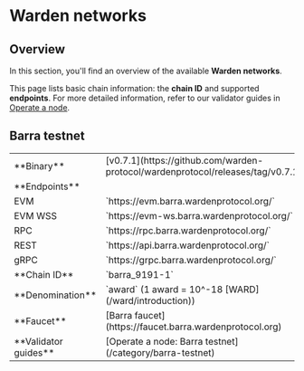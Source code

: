 ﻿---
sidebar_position: 5
---

# Warden networks

## Overview

In this section, you'll find an overview of the available **Warden networks**.

This page lists basic chain information: the **chain ID** and supported **endpoints**. For more detailed information, refer to our validator guides in [Operate a node](/operate-a-node/introduction).


## Barra testnet

<table>
  <tr>
    <td>**Binary**</td>
    <td>[v0.7.1](https://github.com/warden-protocol/wardenprotocol/releases/tag/v0.7.1)</td>
  </tr>
  <tr>
    <td>**Endpoints**</td>
    <tr>
      <td>EVM</td>
      <td>`https://evm.barra.wardenprotocol.org/`</td>
    </tr>
    <tr>
      <td>EVM WSS</td>
      <td>`https://evm-ws.barra.wardenprotocol.org/`</td>
    </tr>
    <tr>
      <td>RPC</td>
      <td>`https://rpc.barra.wardenprotocol.org/`</td>
    </tr>
    <tr>
      <td>REST</td>
      <td>`https://api.barra.wardenprotocol.org/`</td>
    </tr>
    <tr>
      <td>gRPC</td>
      <td>`https://grpc.barra.wardenprotocol.org/`</td>
    </tr>
  </tr>
  <tr>
    <td>**Chain ID**</td>
    <td>`barra_9191-1`</td>
  </tr>
  <tr>
    <td>**Denomination**</td>
    <td>`award` (1 award = 10^-18 [WARD](/ward/introduction))</td>
  </tr>
  <tr>
    <td>**Faucet**</td>
    <td>[Barra faucet](https://faucet.barra.wardenprotocol.org)</td>
  </tr>
  <tr>
    <td>**Validator guides**</td>
    <td>[Operate a node: Barra testnet](/category/barra-testnet)</td>
  </tr>
</table>

